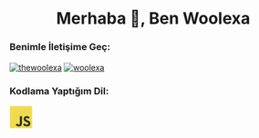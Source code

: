 <h1 align="center">Merhaba 👋, Ben Woolexa</h1>

<h3 align="left">Benimle İletişime Geç:</h3>
<p align="left">
<a href="https://www.youtube.com/c/thewoolexa" target="blank"><img align="center" src="https://raw.githubusercontent.com/rahuldkjain/github-profile-readme-generator/master/src/images/icons/Social/youtube.svg" alt="thewoolexa" height="30" width="40" /></a>
<a href="https://discord.gg/woolexa" target="blank"><img align="center" src="https://raw.githubusercontent.com/rahuldkjain/github-profile-readme-generator/master/src/images/icons/Social/discord.svg" alt="woolexa" height="30" width="40" /></a>
</p>

<h3 align="left">Kodlama Yaptığım Dil:</h3>
<p align="left"> <a href="https://developer.mozilla.org/en-US/docs/Web/JavaScript" target="_blank" rel="noreferrer"> <img src="https://raw.githubusercontent.com/devicons/devicon/master/icons/javascript/javascript-original.svg" alt="javascript" width="40" height="40"/> </a> </p>
